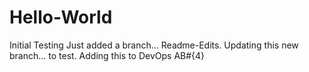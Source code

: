 # Hello-World
Initial Testing
Just added a branch... Readme-Edits.
Updating this new branch... to test.
Adding this to DevOps
AB#{4}

